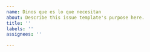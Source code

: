 ```yaml
---
name: Dinos que es lo que necesitan
about: Describe this issue template's purpose here.
title: ''
labels: ''
assignees: ''

---
```



